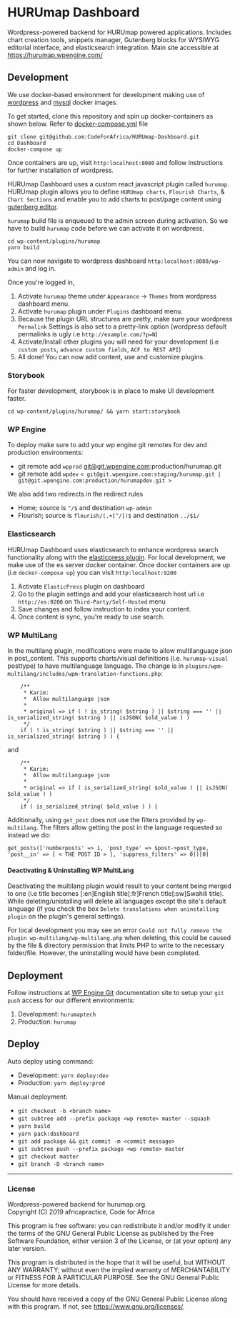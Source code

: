# HURUmap Dashboard

Wordpress-powered backend for HURUmap powered applications. Includes chart creation tools, snippets manager, Gutenberg blocks for WYSIWYG editorial interface, and elasticsearch integration. Main site accessible at https://hurumap.wpengine.com/

## Development
We use docker-based environment for development making use of [wordpress](https://hub.docker.com/_/wordpress/) and [mysql](https://hub.docker.com/_/mysql) docker images.

To get started, clone this repository and spin up docker-containers as shown below. Refer to [docker-compose.yml](https://github.com/CodeForAfrica/HURUmap-Dashboard/blob/master/docker-compose.yml) file

```shell
git clone git@github.com:CodeForAfrica/HURUmap-Dashboard.git
cd Dashboard
docker-compose up
```

Once containers are up, visit `http:localhost:8080` and follow instructions for further installation of wordpress.

HURUmap Dashboard uses a custom react javascript plugin called `hurumap`. HURUmap plugin allows you to define `HURUmap charts`, `Flourish Charts`, & `Chart Sections` and enable you to add charts to post/page content using [gutenberg editor](https://wordpress.org/gutenberg/).

`hurumap` build file is enqueued to the admin screen during activation. So we have to build `hurumap` code before we can activate it on wordpress.

```shell
cd wp-content/plugins/hurumap
yarn build
```

You can now navigate to wordpress dashboard `http:localhost:8080/wp-admin` and log in.

Once you're logged in,

1. Activate `hurumap` theme under `Appearance` -> `Themes` from wordpress dashboard menu. 
2. Activate `hurumap` plugin under `Plugins` dashboard menu.
3. Because the plugin URL structures are pretty, make sure your wordpress `Permalink` Settings is also set to a pretty-link option (wordpress default permalinks is ugly i.e `http://example.com/?p=N`)
4. Activate/Install other plugins you will need for your development (i.e `custom posts`, `advance custom fields`, `ACF to REST API`)
5. All done! You can now add content, use and customize plugins.

### Storybook

For faster development, storybook is in place to make UI development faster.

`cd wp-content/plugins/hurumap/ && yarn start:storybook`

### WP Engine

To deploy make sure to add your wp engine git remotes for dev and production environments:

- git remote add `wpprod` git@git.wpengine.com:production/hurumap.git
- git remote add `wpdev` `< git@git.wpengine.com:staging/hurumap.git | git@git.wpengine.com:production/hurumapdev.git >`

We also add two redirects in the redirect rules

- Home; source is `^/$` and destination `wp-admin`
- Flourish; source is `flourish/(.+[^/])$` and destination `../$1/`

### Elasticsearch
HURUmap Dashboard uses elasticsearch to enhance wordpress search functionality along with the [elasticpress plugin](https://wordpress.org/plugins/elasticpress/).  For local development, we make use of the es server docker container. Once docker containers are up (i.e `docker-compose up`) you can visit `http:localhost:9200` 

1. Activate `ElasticPress` plugin on dashboard
2. Go to the plugin settings and add your elasticsearch host url i.e `http://es:9200` on `Third-Party/Self-Hosted` menu
3. Save changes and follow instruction to index your content.
4. Once content is sync, you're ready to use search. 


### WP MultiLang

In the multilang plugin, modifications were made to allow multilanguage json in post_content. This supports charts/visual definitions (i.e. `hurumap-visual` posttype) to have multilanguage language. The change is in `plugins/wpm-multilang/includes/wpm-translation-functions.php`:

```
	/**
	 * Karim:
	 *  Allow multilanguage json
	 * 
	 * original => if ( ! is_string( $string ) || $string === '' || is_serialized_string( $string ) || isJSON( $old_value ) )
	 */
	if ( ! is_string( $string ) || $string === '' || is_serialized_string( $string ) ) { 
```

and 

```
	/**
	 * Karim:
	 *  Allow multilanguage json
	 * 
	 * original => if ( is_serialized_string( $old_value ) || isJSON( $old_value ) ) 
	 */
	if ( is_serialized_string( $old_value ) ) {
```

Additionally, using `get_post` does not use the filters provided by `wp-multilang`. The filters allow getting the post in the language requested so instead we do:

```
get_posts(['numberposts' => 1, 'post_type' => $post->post_type, 'post__in' => [ < THE POST ID > ], 'suppress_filters' => 0])[0]
```

#### Deactivating & Uninstalling WP MultiLang
Deactivating the multilang plugin would result to your content being merged to one (i.e title becomes [:en]English title[:fr]French title[:sw]Swahili title). While deleting/unistalling will delete all languages except the site's default language (if you check the box `Delete translations when uninstalling plugin` on the plugin's general settings).

For local development you may see an error `Could not fully remove the plugin wp-multilang/wp-multilang.php` when deleting, this could be caused by the file & directory permission that limits PHP to write to the necessary folder/file. However, the uninstalling would have been completed. 


## Deployment

Follow instructions at [WP Engine Git](https://wpengine.com/git/) documentation site to setup your `git push` access for our different environments:

1. Development: `hurumaptech`
2. Production: `hurumap`

## Deploy

Auto deploy using command:

- Development: `yarn deploy:dev`
- Production: `yarn deploy:prod`

Manual deployment:

- `git checkout -b <branch name>`
- `git subtree add --prefix package <wp remote> master --squash`
- `yarn build`
- `yarn pack:dashboard`
- `git add package && git commit -m <commit message>`
- `git subtree push --prefix package <wp remote> master`
- `git checkout master`
- `git branch -D <branch name>`


---

### License

Wordpress-powered backend for hurumap.org.  
Copyright (C) 2019  africapractice, Code for Africa

This program is free software: you can redistribute it and/or modify
it under the terms of the GNU General Public License as published by
the Free Software Foundation, either version 3 of the License, or
(at your option) any later version.

This program is distributed in the hope that it will be useful,
but WITHOUT ANY WARRANTY; without even the implied warranty of
MERCHANTABILITY or FITNESS FOR A PARTICULAR PURPOSE.  See the
GNU General Public License for more details.

You should have received a copy of the GNU General Public License
along with this program.  If not, see <https://www.gnu.org/licenses/>.
